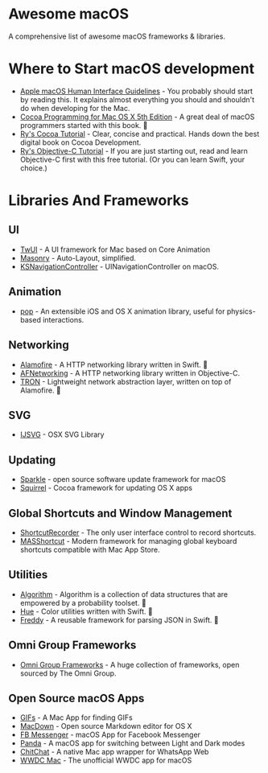 # Awesome macOS
A comprehensive list of awesome macOS frameworks & libraries.

# Where to Start macOS development
* [Apple macOS Human Interface Guidelines](https://developer.apple.com/go/?id=osx-hig) - You probably should start by reading this. It explains almost everything you should and shouldn't do when developing for the Mac.
* [Cocoa Programming for Mac OS X 5th Edition](https://www.amazon.com/Cocoa-Programming-OS-Ranch-Guides/dp/0134076958/) - A great deal of macOS programmers started with this book. :large_orange_diamond:
* [Ry's Cocoa Tutorial](http://rypress.com/tutorials/cocoa/index) - Clear, concise and practical. Hands down the best digital book on Cocoa Development.
* [Ry's Objective-C Tutorial](http://rypress.com/tutorials/objective-c/index) - If you are just starting out, read and learn Objective-C first with this free tutorial. (Or you can learn Swift, your choice.)

# Libraries And Frameworks
## UI
* [TwUI](https://github.com/twitter/twui) - A UI framework for Mac based on Core Animation
* [Masonry](https://github.com/SnapKit/Masonry) - Auto-Layout, simplified.
* [KSNavigationController](https://github.com/coffellas-cto/KSNavigationController) - UINavigationController on macOS.

## Animation
* [pop](https://github.com/facebook/pop) - An extensible iOS and OS X animation library, useful for physics-based interactions.

## Networking
* [Alamofire](https://github.com/Alamofire/Alamofire) - A HTTP networking library written in Swift. :large_orange_diamond:
* [AFNetworking](https://github.com/AFNetworking/AFNetworking) - A HTTP networking library written in Objective-C.
* [TRON](https://github.com/MLSDev/TRON) - Lightweight network abstraction layer, written on top of Alamofire. :large_orange_diamond:

## SVG
* [IJSVG](https://github.com/curthard89/IJSVG) - OSX SVG Library

## Updating
* [Sparkle](https://sparkle-project.org) - open source software update framework for macOS
* [Squirrel](https://github.com/Squirrel/Squirrel.Mac) - Cocoa framework for updating OS X apps

## Global Shortcuts and Window Management
* [ShortcutRecorder](https://github.com/Kentzo/ShortcutRecorder) - The only user interface control to record shortcuts.
* [MASShortcut](https://github.com/shpakovski/MASShortcut) - Modern framework for managing global keyboard shortcuts compatible with Mac App Store.

## Utilities
* [Algorithm](https://github.com/CosmicMind/Algorithm) - Algorithm is a collection of data structures that are empowered by a probability toolset. :large_orange_diamond:
* [Hue](https://github.com/hyperoslo/Hue) - Color utilities written with Swift. :large_orange_diamond:
* [Freddy](https://github.com/bignerdranch/Freddy) - A reusable framework for parsing JSON in Swift. :large_orange_diamond:

## Omni Group Frameworks
* [Omni Group Frameworks](https://github.com/omnigroup/OmniGroup) - A huge collection of frameworks, open sourced by The Omni Group.

## Open Source macOS Apps
* [GIFs](https://github.com/orta/GIFs) - A Mac App for finding GIFs
* [MacDown](http://macdown.uranusjr.com/) - Open source Markdown editor for OS X
* [FB Messenger](https://github.com/rsms/fb-mac-messenger) - macOS App for Facebook Messenger
* [Panda](https://github.com/pablosproject/Panda-Mac-app) - A macOS app for switching between Light and Dark modes
* [ChitChat](https://github.com/stonesam92/ChitChat) - A native Mac app wrapper for WhatsApp Web
* [WWDC Mac](https://github.com/insidegui/WWDC) - The unofficial WWDC app for macOS
